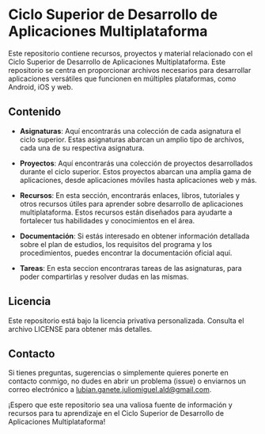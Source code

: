 # Ciclo Superior de Desarrollo de Aplicaciones Multiplataforma

Este repositorio contiene recursos, proyectos y material relacionado con el Ciclo Superior de Desarrollo de Aplicaciones Multiplataforma. Este repositorio se centra en proporcionar archivos necesarios para desarrollar aplicaciones versátiles que funcionen en múltiples plataformas, como Android, iOS y web.

## Contenido

- **Asignaturas**: Aquí encontrarás una colección de cada asignatura el ciclo superior. Estas asignaturas abarcan un amplio tipo de archivos, cada una de su respectiva asignatura.

- **Proyectos**: Aquí encontrarás una colección de proyectos desarrollados durante el ciclo superior. Estos proyectos abarcan una amplia gama de aplicaciones, desde aplicaciones móviles hasta aplicaciones web y más.

- **Recursos**: En esta sección, encontrarás enlaces, libros, tutoriales y otros recursos útiles para aprender sobre desarrollo de aplicaciones multiplataforma. Estos recursos están diseñados para ayudarte a fortalecer tus habilidades y conocimientos en el área.

- **Documentación**: Si estás interesado en obtener información detallada sobre el plan de estudios, los requisitos del programa y los procedimientos, puedes encontrar la documentación oficial aquí.

- **Tareas**: En esta seccion encontraras tareas de las asignaturas, para poder compartirlas y resolver dudas en las mismas.

## Licencia

Este repositorio está bajo la licencia privativa personalizada. Consulta el archivo LICENSE para obtener más detalles.

## Contacto

Si tienes preguntas, sugerencias o simplemente quieres ponerte en contacto conmigo, no dudes en abrir un problema (issue) o enviarnos un correo electrónico a lubian.ganete.juliomiguel.ald@gmail.com.

¡Espero que este repositorio sea una valiosa fuente de información y recursos para tu aprendizaje en el Ciclo Superior de Desarrollo de Aplicaciones Multiplataforma!
